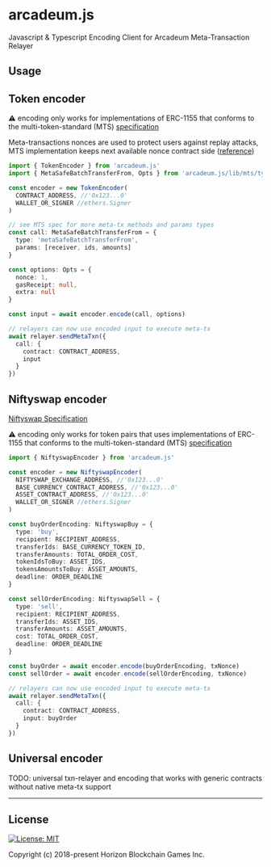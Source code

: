 # arcadeum.js

Javascript &amp; Typescript Encoding Client for Arcadeum Meta-Transaction Relayer

## Usage

## Token encoder

⚠️ encoding only works for implementations of ERC-1155 that conforms to the multi-token-standard (MTS) [specification](https://github.com/arcadeum/multi-token-standard/blob/master/SPECIFICATIONS.md#meta-transactions)

Meta-transactions nonces are used to protect users against replay attacks, MTS implementation keeps next available nonce contract side ([reference](https://github.com/arcadeum/multi-token-standard/blob/master/SPECIFICATIONS.md#nonce))

```typescript
import { TokenEncoder } from 'arcadeum.js'
import { MetaSafeBatchTransferFrom, Opts } from 'arcadeum.js/lib/mts/types'

const encoder = new TokenEncoder(
  CONTRACT_ADDRESS, //'0x123...0'
  WALLET_OR_SIGNER //ethers.Signer
)

// see MTS spec for more meta-tx methods and params types
const call: MetaSafeBatchTransferFrom = {
  type: 'metaSafeBatchTransferFrom',
  params: [receiver, ids, amounts]
}

const options: Opts = {
  nonce: 1,
  gasReceipt: null,
  extra: null
}

const input = await encoder.encode(call, options)

// relayers can now use encoded input to execute meta-tx
await relayer.sendMetaTxn({
  call: {
    contract: CONTRACT_ADDRESS,
    input
  }
})
```

## Niftyswap encoder

[Niftyswap Specification](https://github.com/arcadeum/niftyswap/blob/master/SPECIFICATIONS.md)

⚠️ encoding only works for token pairs that uses implementations of ERC-1155 that conforms to the multi-token-standard (MTS)
[specification](https://github.com/arcadeum/multi-token-standard/blob/master/SPECIFICATIONS.md#meta-transactions)

```typescript
import { NiftyswapEncoder } from 'arcadeum.js'

const encoder = new NiftyswapEncoder(
  NIFTYSWAP_EXCHANGE_ADDRESS, //'0x123...0'
  BASE_CURRENCY_CONTRACT_ADDRESS, //'0x123...0'
  ASSET_CONTRACT_ADDRESS, //'0x123...0'
  WALLET_OR_SIGNER //ethers.Signer
)

const buyOrderEncoding: NiftyswapBuy = {
  type: 'buy',
  recipient: RECIPIENT_ADDRESS,
  transferIds: BASE_CURRENCY_TOKEN_ID,
  transferAmounts: TOTAL_ORDER_COST,
  tokenIdsToBuy: ASSET_IDS,
  tokensAmountsToBuy: ASSET_AMOUNTS,
  deadline: ORDER_DEADLINE
}

const sellOrderEncoding: NiftyswapSell = {
  type: 'sell',
  recipient: RECIPIENT_ADDRESS,
  transferIds: ASSET_IDS,
  transferAmounts: ASSET_AMOUNTS,
  cost: TOTAL_ORDER_COST,
  deadline: ORDER_DEADLINE
}

const buyOrder = await encoder.encode(buyOrderEncoding, txNonce)
const sellOrder = await encoder.encode(sellOrderEncoding, txNonce)

// relayers can now use encoded input to execute meta-tx
await relayer.sendMetaTxn({
  call: {
    contract: CONTRACT_ADDRESS,
    input: buyOrder
  }
})
```

## Universal encoder

TODO: universal txn-relayer and encoding that works with generic contracts without native meta-tx support


--------------

## License
 [![License: MIT](https://img.shields.io/badge/License-MIT-yellow.svg)](https://opensource.org/licenses/MIT)

Copyright (c) 2018-present Horizon Blockchain Games Inc.